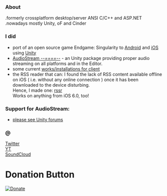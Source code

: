 ### About
.formerly crossplatform desktop/server ANSI C/C++ and ASP.NET  
.nowadays mostly Unity, oF and Cinder 

### I did
- port of an open source game Endgame: Singularity to [Android](https://play.google.com/store/apps/details?id=com.r6appz.ESII&hl=en) and [iOS](https://itunes.apple.com/app/endgame-singularity-ii/id491983886?mt=8) using [Unity](http://unity3d.com/)  
- [AudioStream _--====--_](https://www.assetstore.unity3d.com/#!/content/65411) - an Unity package providing proper audio streaming on all platforms and in the Editor.  
- some current [works/installations for client](https://www.youtube.com/channel/UCVdrkPBPUXeglvUY4hqOydA)  
- the RSS reader that can: I found the lack of RSS content available offline on iOS ( i.e. without any online connection ) once it has been downloaded to the device disturbing.  
Hence, I made one: [rssr](http://rssr.appsites.com)  
Works on anything from iOS 6.0, too!



### Support for AudioStream:
- [please see Unity forums](http://forum.unity3d.com/threads/audiostream-an-audio-streaming-solution-for-all-and-everywhere.412029/)

  

### @
[Twitter](http://twitter.com/r618)  
[YT](https://www.youtube.com/channel/UCacmsEiwn3EGxqunXwibAsw)  
[SoundCloud](https://soundcloud.com/r618)  

# Donation Button

[![Donate](https://img.shields.io/badge/Donate-PayPal-green.svg)](https://www.paypal.com/cgi-bin/webscr?cmd=_s-xclick&hosted_button_id=3JB2N8R3WWTUQ)
